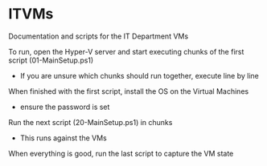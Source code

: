 # ITVMs
Documentation and scripts for the IT Department VMs

To run, open the Hyper-V server and start executing chunks of the first script (01-MainSetup.ps1)
 - If you are unsure which chunks should run together, execute line by line

When finished with the first script, install the OS on the Virtual Machines
 - ensure the password is set

Run the next script (20-MainSetup.ps1) in chunks
 - This runs against the VMs 
 
When everything is good, run the last script to capture the VM state

